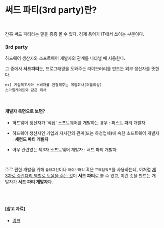 # 써드 파티(3rd party)란?

<br>

간혹 써드 파티라는 말을 종종 볼 수 있다. 경제 용어가 IT에서 쓰이는 부분이다.

### 3rd party

하드웨어 생산자와 소프트웨어 개발자의 관계를 나타낼 때 사용한다.

그 중에서 **서드파티**는, 프로그래밍을 도와주는 라이브러리를 만드는 외부 생산자를 뜻한다.

```
ex) 게임제조사와 소비자를 연결해주는 게임회사(퍼플리싱)
스마일게이트와 같은 회사
```

<br>

#### 개발자 측면으로 보면?

- 하드웨어 생산자가 '직접' 소프트웨어를 개발하는 경우 : 퍼스트 파티 개발자

- 하드웨어 생산자인 기업과 자사간의 관계(또는 하청업체)에 속한 소프트웨어 개발자 : **세컨드 파티 개발자**

- 아무 관련없는 제3자 소프트웨어 개발자 : 서드 파티 개발자

<br>

주로 편한 개발을 위해 `플러그인`이나 `라이브러리` 혹은 `프레임워크`를 사용하는데, 이처럼 <u>제 3자로 중간다리 역할로 도움을 주는 것</u>이 **서드 파티**로 볼 수 있고, 이런 것을 만드는 개발자가 **서드 파티 개발자**다.

<br>

<br>

#### [참고 자료]

- [링크](https://ko.wikipedia.org/wiki/%EC%84%9C%EB%93%9C_%ED%8C%8C%ED%8B%B0_%EA%B0%9C%EB%B0%9C%EC%9E%90)